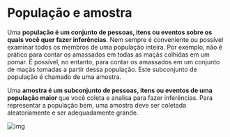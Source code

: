 
# População e amostra

Uma <b>população é um conjunto de pessoas, itens ou eventos sobre os quais você quer fazer inferências</b>. Nem sempre é conveniente ou possível examinar todos os membros de uma população inteira. Por exemplo, não é prático para contar os amassados em todas as maçãs colhidas em um pomar. É possível, no entanto, para contar os amassados em um conjunto de maçãs tomadas a partir dessa população. Este subconjunto de população é chamado de uma amostra.

Uma <b>amostra é um subconjunto de pessoas, itens ou eventos de uma população maior </b> que você coleta e analisa para fazer inferências. Para representar a população bem, uma amostra deve ser coletada aleatoriamente e ser adequadamente grande.


![img](https://miro.medium.com/max/1400/0*Pf0tvHLE3KbwUx7e.png)

